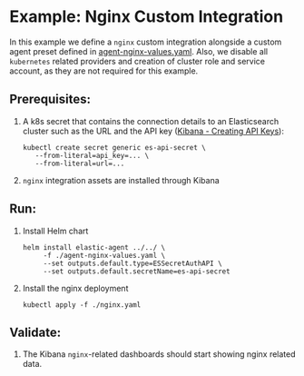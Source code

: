 # Example: Nginx Custom Integration

In this example we define a `nginx` custom integration alongside a custom agent preset defined in [agent-nginx-values.yaml](agent-nginx-values.yaml). Also, we disable all `kubernetes` related providers and creation of cluster role and service account, as they are not required for this example.

## Prerequisites:
1. A k8s secret that contains the connection details to an Elasticsearch cluster such as the URL and the API key ([Kibana - Creating API Keys](https://www.elastic.co/guide/en/kibana/current/api-keys.html)):
    ```console
    kubectl create secret generic es-api-secret \
       --from-literal=api_key=... \
       --from-literal=url=...
    ```

2. `nginx` integration assets are installed through Kibana

## Run:
1. Install Helm chart
    ```console
    helm install elastic-agent ../../ \
         -f ./agent-nginx-values.yaml \
         --set outputs.default.type=ESSecretAuthAPI \
         --set outputs.default.secretName=es-api-secret
    ```

2. Install the nginx deployment
    ```console
   kubectl apply -f ./nginx.yaml
    ```

## Validate:

1. The Kibana `nginx`-related dashboards should start showing nginx related data.
